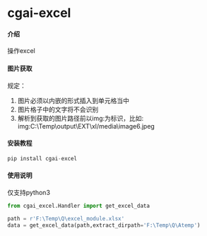 # cgai-excel

#### 介绍
操作excel

#### 图片获取  

规定： 
1. 图片必须以内嵌的形式插入到单元格当中  
2. 图片格子中的文字将不会识别  
3. 解析到获取的图片路径前以img:为标识，比如: img:C:\\Temp\\output\\EXT\\xl/media\\image6.jpeg


#### 安装教程

```python
pip install cgai-excel

```

#### 使用说明
仅支持python3

```python
from cgai_excel.Handler import get_excel_data

path = r'F:\Temp\Q\excel_module.xlsx'
data = get_excel_data(path,extract_dirpath='F:\Temp\Q\Atemp')
```
